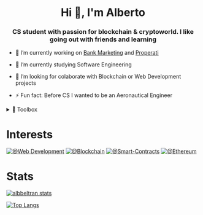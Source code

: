 <h1 align="center">Hi 👋, I'm Alberto</h1>
<h3 align="center">CS student with passion for blockchain & cryptoworld. I like going out with friends and learning</h3>

- 🔭 I’m currently working on [Bank Marketing](https://github.com/Dotto-Luis/Projects/tree/main/Finance/Bank%20Marketing) and [Properati](https://github.com/Dotto-Luis/Projects/tree/main/Real%20State/Properarti)

- 🔭 I’m currently studying Software Engineering

- 🤔 I’m looking for colaborate with Blockchain or Web Development projects

- ⚡ Fun fact: Before CS I wanted to be an Aeronautical Engineer

<details>
  <summary>🧰 Toolbox</summary>
 <h3 align="left"> </h3>

<img src="https://github.com/devicons/devicon/blob/master/icons/html5/html5-original.svg" alt="html" width="50" height="50" /> <img src="https://github.com/devicons/devicon/blob/master/icons/css3/css3-original.svg" alt="css" width="50" height="50" /> <img src="https://github.com/devicons/devicon/blob/master/icons/sass/sass-original.svg" alt="sass" width="50" height="50" /> <img src="https://github.com/devicons/devicon/blob/master/icons/javascript/javascript-original.svg" alt="javascript" width="50" height="50" /> <img src="https://github.com/devicons/devicon/blob/master/icons/nodejs/nodejs-original-wordmark.svg" alt="nodejs" width="50" height="50" /> <img src="https://github.com/devicons/devicon/blob/master/icons/mongodb/mongodb-original-wordmark.svg" alt="mongodb" width="50" height="50" /> <img src="https://github.com/devicons/devicon/blob/master/icons/solidity/solidity-original.svg" alt="solidity logo" width="50" height="50" /> <img src="https://github.com/devicons/devicon/blob/master/icons/c/c-original.svg" alt="C" width="50" height="50" /> <img src="https://github.com/devicons/devicon/blob/master/icons/python/python-original-wordmark.svg" alt="python" width="50" height="50" /> <img src="https://github.com/devicons/devicon/blob/master/icons/git/git-original-wordmark.svg" alt="git" width="50" height="50" /> <img src="https://github.com/devicons/devicon/blob/master/icons/github/github-original-wordmark.svg" alt="github" width="50" height="50" /> <img src="https://github.com/devicons/devicon/blob/master/icons/wordpress/wordpress-original.svg" alt="wordpress" width="50" height="50" /> <img src="https://github.com/devicons/devicon/blob/master/icons/heroku/heroku-original.svg" alt="heroku" width="50" height="50" /> <img src="https://github.com/devicons/devicon/blob/master/icons/slack/slack-original.svg" alt="slack logo" width="50" height="50" />  




</details>

# Interests

[![@Web Development](https://img.shields.io/badge/%40Web%20Development-%20-green)](https://www.geeksforgeeks.org/web-development/) [![@Blockchain](https://img.shields.io/badge/@Blockchain--blue?&logoColor=white)](https://www.blockchain.com/) [![@Smart-Contracts](https://img.shields.io/badge/@Smart_Contracts--blue?&logoColor=white)](https://ethereum.org/en/developers/docs/smart-contracts/) [![@Ethereum](https://img.shields.io/badge/@Ethereum--blue?&logoColor=white)](https://ethereum.org/en)

# Stats
[![albbeltran stats](https://github-readme-stats.vercel.app/api?username=albbeltran&show_icons=true&theme=tokyonight)](https://github.com/albbeltran/github-readme-stats)

[![Top Langs](https://github-readme-stats.vercel.app/api/top-langs/?username=albbeltran&layout=compact&theme=tokyonight&show_icons=true)](https://github.com/albbeltran/github-readme-stats)
